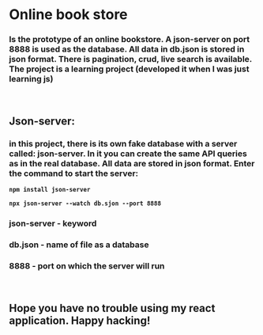 # Online book store

### Is the prototype of an online bookstore. A json-server on port 8888 is used as the database. All data in db.json is stored in json format. There is pagination, crud, live search is available. The project is a learning project (developed it when I was just learning js)

<br>

## Json-server:
### in this project, there is its own fake database with a server called: json-server. In it you can create the same API queries as in the real database. All data are stored in json format. Enter the command to start the server:
**`npm install json-server`**

**`npx json-server --watch db.sjon --port 8888`**
### json-server - keyword 
### db.json - name of file as a database
### 8888 - port on which the server will run

<br>

## Hope you have no trouble using my react application. Happy hacking!

